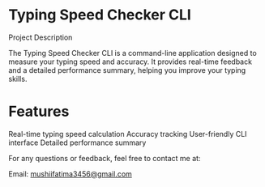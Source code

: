 # Typing Speed Checker CLI
 Project Description

The Typing Speed Checker CLI is a command-line application designed to measure your typing speed and accuracy. It provides real-time feedback and a detailed performance summary, helping you improve your typing skills.

# Features

Real-time typing speed calculation
Accuracy tracking
User-friendly CLI interface
Detailed performance summary

For any questions or feedback, feel free to contact me at:

Email: mushiifatima3456@gmail.com

